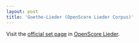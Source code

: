 ```yaml
---
layout: post
title: 'Goethe-Lieder (OpenScore Lieder Corpus)'
---
```


Visit the [official set page] in [OpenScore Lieder].

[official set page]: https://musescore.com/openscore-lieder-corpus/sets/5032876
[OpenScore Lieder]: https://musescore.com/openscore-lieder-corpus

